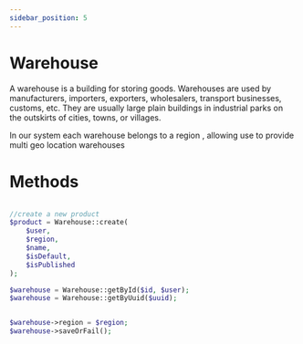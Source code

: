 ```yaml
---
sidebar_position: 5
---
```


# Warehouse

A warehouse is a building for storing goods. Warehouses are used by manufacturers, importers, exporters, wholesalers, transport businesses, customs, etc. They are usually large plain buildings in industrial parks on the outskirts of cities, towns, or villages.

In our system each warehouse belongs to a region , allowing use to provide multi geo location warehouses

# Methods

```php

//create a new product
$product = Warehouse::create(
    $user, 
    $region,
    $name,
    $isDefault,
    $isPublished
);

$warehouse = Warehouse::getById($id, $user);
$warehouse = Warehouse::getByUuid($uuid);


$warehouse->region = $region;
$warehouse->saveOrFail();

```
